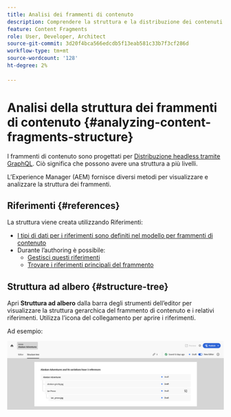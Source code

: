 ```yaml
---
title: Analisi dei frammenti di contenuto
description: Comprendere la struttura e la distribuzione dei contenuti dei frammenti di contenuto. Questo fornisce informazioni sia sulla distribuzione headless che sull’authoring delle pagine.
feature: Content Fragments
role: User, Developer, Architect
source-git-commit: 3d20f4bca566edcdb5f13eab581c33b7f3cf286d
workflow-type: tm+mt
source-wordcount: '128'
ht-degree: 2%

---
```



# Analisi della struttura dei frammenti di contenuto {#analyzing-content-fragments-structure}

I frammenti di contenuto sono progettati per [Distribuzione headless tramite GraphQL](/help/sites-cloud/administering/content-fragments/content-delivery-with-graphql.md). Ciò significa che possono avere una struttura a più livelli.

L’Experience Manager (AEM) fornisce diversi metodi per visualizzare e analizzare la struttura dei frammenti.

## Riferimenti {#references}

La struttura viene creata utilizzando Riferimenti:

* [I tipi di dati per i riferimenti sono definiti nel modello per frammenti di contenuto](/help/sites-cloud/administering/content-fragments/content-fragment-models.md#using-references-to-form-nested-content)
* Durante l’authoring è possibile:
   * [Gestisci questi riferimenti](/help/sites-cloud/administering/content-fragments/authoring.md##manage-references)
   * [Trovare i riferimenti principali del frammento](/help/sites-cloud/administering/content-fragments/managing.md#parent-references-fragment)

## Struttura ad albero {#structure-tree}

Apri **Struttura ad albero** dalla barra degli strumenti dell’editor per visualizzare la struttura gerarchica del frammento di contenuto e i relativi riferimenti. Utilizza l’icona del collegamento per aprire i riferimenti.

Ad esempio:

![Editor frammento di contenuto - Struttura](assets/cf-authoring-structure-tree.png)